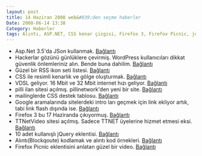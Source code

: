```yaml
---
layout: post
title: 14 Haziran 2008 web&#039;den seçme haberler
Date: 2008-06-14 13:38
Category: Haberler
tags: Alıntı, ASP.NET, CSS kenar çizgisi, Firefox 3, Firefox Picnic, jquery, json, mailing, rss, Vdsl, wordpress güvenlik
---
```


-   Asp.Net 3.5'da JSon kullanmak. [Bağlantı][]
-   Hackerlar gözünü günlüklere çevirmiş. WordPress kullanıcıları dikkat
    güvenlik önlemleriniz alın. Bende buna dahilim. [Bağlantı][1]
-   Güzel bir RSS ikon seti listesi. [Bağlantı][2]
-   CSS ile resimli kenarlık ve gölge oluşturmak. [Bağlantı][3]
-   VDSL geliyor. 16 Mbit ve 32 Mbit internet hızı geliyor.
    [Bağlantı][4]
-   pilli ilan sitesi açılmış. pillinetwork'den yeni bir site.
    [Bağlantı][5]
-   mailinglerde CSS destek tablosu. [Bağlantı][6]
-   Google aramalarında sitelerdeki intro ları geçmek için link ekliyor
    artık, tabi link flash dışında ise. [Bağlantı][7]
-   Firefox 3 bu 17 Haziranda çıkıyormuş. [Bağlantı][8]
-   TTNetVideo sitesi açılmış. Sadece TTNET üyelerine hizmet etmesi
    eksi. [Bağlantı][9]
-   10 adet kullanışlı jQuery eklentisi. [Bağlantı][10]
-   Alıntı(Blockqoute) kodlamak ve alıntı kod örnekleri. [Bağlantı][11]
-   Firefox Picnic eklentisini anlatan güzel bir video. [Bağlantı][12]


  [Bağlantı]: http://dotnetslackers.com/articles/aspnet/Using-JSON-With-ASPNET-35.aspx
    "asp.net json"
  [1]: http://www.techcrunch.com/2008/06/11/my-blog-was-hacked-is-yours-next-huge-wordpress-security-issues/
    "wordpress güvenlik"
  [2]: http://shoutingzone.com/blackhat/index.php?topic=1053.0
    "rss ikon setleri"
  [3]: http://www.search-this.com/2008/06/04/css-bordering-on-the-ridiculous/
    "css kenarlık"
  [4]: http://www.internethaber.com/news_detail.php?id=144831 "vdsl"
  [5]: http://ilan.pilli.com/ "pilli ilan"
  [6]: http://www.campaignmonitor.com/css/ "amiling - css"
  [7]: http://googlesystem.blogspot.com/2008/06/skip-flash-intros-in-google-search.html
    "google skip intro"
  [8]: http://developer.mozilla.org/devnews/index.php/2008/06/11/coming-tuesday-june-17th-firefox-3/
    "Firefox 3"
  [9]: http://www.ttnetvideo.com/Pages/Anasayfa.aspx "ttnet video"
  [10]: http://enhance.qd-creative.co.uk/index.php/2008/javascript/10-useful-jquery-plugins
    "jQuery eklentisi"
  [11]: http://www.smashingmagazine.com/2008/06/12/block-quotes-and-pull-quotes-examples-and-good-practices/
    "alıntı"
  [12]: http://www.flickr.com/photos/torley/2571773193/ "Firefox picnic"
